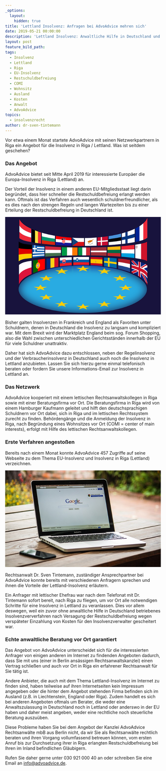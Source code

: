 ```yaml
---
_options:
  layout:
    hidden: true
title: 'Lettland Insolvenz: Anfragen bei AdvoAdvice mehren sich'
date: 2019-05-21 00:00:00
description: 'Lettland Insolvenz: Anwaltliche Hilfe in Deutschland und Lettland sinnvoll'
layout: post
feature_bild_path:
tags:
  - Insolvenz
  - Lettland
  - Riga
  - EU-Insolvenz
  - Restschuldbefreiung
  - COMI
  - Wohnsitz
  - Ausland
  - Kosten
  - Anwalt
  - AdvoAdvice
topics:
  - insolvenzrecht
author: dr-sven-tintemann
---
```


Vor etwa einem Monat startete AdvoAdvice mit seinen Netzwerkpartnern in Riga ein Angebot f&uuml;r die Insolvenz in Riga / Lettland. Was ist seitdem geschehen?

### Das Angebot

AdvoAdvice bietet seit Mitte April 2019 f&uuml;r interessierte Europ&auml;er die Europa-Insolvenz in Riga (Lettland) an.

Der Vorteil der Insolvenz in einem anderen EU-Mitgliedsstaat liegt darin begr&uuml;ndet, dass hier schneller die Restschuldbefreiung erlangt werden kann. Oftmals ist das Verfahren auch wesentlich schuldnerfreundlicher, als es dies nach den strengen Regeln und langen Wartezeiten bis zu einer Erteilung der Restschuldbefreiung in Deutschland ist.

![Europäische Union - Bild Pixabay](/uploads/european-union-1328256-640.png "EU Insolvenz in Lettland")

Bisher galten Insolvenzen in Frankreich und England als Favoriten unter Schuldnern, denen in Deutschland die Insolvenz zu langsam und kompliziert war. Mit dem Brexit wird der Marktplatz England beim sog. Forum Shopping, also die Wahl zwischen unterschiedlichen Gerichtsst&auml;nden innerhalb der EU f&uuml;r viele Schuldner unattraktiv.

Daher hat sich AdvoAdvice dazu entschlossen, neben der Regelinsolvenz und der Verbraucherinsolvenz in Deutschland auch noch die Insolvenz in Lettland anzubieten. Lassen Sie sich hierzu gerne einmal telefonisch beraten oder fordern Sie unsere Informations-Email zur Insolvenz in Lettland an.

### Das Netzwerk

AdvoAdvice kooperiert mit einem lettischen Rechtsanwaltskollegen in Riga sowie mit einer Beratungsfirma vor Ort. Die Beratungsfirma in Riga wird von einem Hamburger Kaufmann geleitet und hilft den deutschsprachigen Schuldnern vor Ort dabei, sich in Riga und im lettischen Rechtssystem zurecht zu finden. Beh&ouml;rdeng&auml;nge und die Anmeldung der Insolvenz in Riga, nach Begr&uuml;ndung eines Wohnsitzes vor Ort (COMI = center of main interests), erfolgt mit Hilfe des lettischen Rechtsanwaltskollegen.

### Erste Verfahren angesto&szlig;en

Bereits nach einem Monat konnte AdvoAdvice 457 Zugriffe auf seine Webseite zu dem Thema EU-Insolvenz und Insolvenz in Riga (Lettland) verzeichnen.

![Google Zugriffe - Foto Pixabay](/uploads/mac-459196-640.jpg "Viele Zugriffe auf AdvoAdvice Blog")

Rechtsanwalt Dr. Sven Tintemann, zust&auml;ndiger Ansprechpartner bei AdvoAdvice konnte bereits mit verschiedenen Anfragern sprechen und ihnen die Vorteile der Lettland-Insolvenz erl&auml;utern.

Ein Anfrager mit lettischer Ehefrau war nach dem Telefonat mit Dr. Tintemann sofort bereit, nach Riga zu fliegen, um vor Ort alle notwendigen Schritte f&uuml;r eine Insolvenz in Lettland zu veranlassen. Dies vor allem deswegen, weil ein zuvor ohne anwaltliche Hilfe in Deutschland betriebenes Insolvenzververfahren nach Versagung der Restschuldbefreiung wegen versp&auml;teter Einzahlung von Kosten f&uuml;r den Insolvenzverwalter gescheitert war.

### Echte anwaltliche Beratung vor Ort garantiert

Das Angebot von AdvoAdvice unterscheidet sich f&uuml;r die interessierten Anfrager von einigen anderen im Internet zu findenden Angeboten dadurch, dass Sie mit uns (einer in Berlin ans&auml;ssigen Rechtsanwaltskanzlei) einen Vertrag schlie&szlig;en und auch vor Ort in Riga ein erfahrener Rechtsanwalt f&uuml;r Sie t&auml;tig ist.

Andere Anbieter, die auch mit dem Thema Lettland-Insolvenz im Internet zu finden sind, haben teilweise auf ihren Internetseiten kein Impressum angegeben oder die hinter dem Angebot stehenden Firma befinden sich im Ausland (z.B. in Liechtenstein, England oder Riga). Zudem handelt es sich bei anderen Angeboten oftmals um Berater, die weder eine Anwaltszulassung in Deutschland noch in Lettland oder anderswo in der EU haben und daher meist angeben, weder eine rechtliche noch steuerliche Beratung auszu&uuml;ben.

Diese Probleme haben Sie bei dem Angebot der Kanzlei AdvoAdvice Rechtsanw&auml;lte mbB aus Berlin nicht, da wir Sie als Rechtsanw&auml;lte rechtlich beraten und ihren Vorgang vollumfassend betreuen k&ouml;nnen, vom ersten Anruf bis zur Durchsetzung ihrer in Riga erlangten Restschuldbefreiung bei Ihren im Inland befindlichen Gl&auml;ubigern.

Rufen Sie daher gerne unter 030 921 000 40 an oder schreiben Sie eine Email an info@advoadvice.de.

&nbsp;

&nbsp;